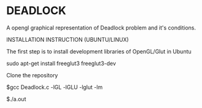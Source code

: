 # DEADLOCK
A opengl graphical representation of Deadlock problem and it's conditions.

INSTALLATION INSTRUCTION (UBUNTU/LINUX)

The first step is to install development libraries of OpenGL/Glut in Ubuntu

sudo apt-get install freeglut3 freeglut3-dev

Clone the repository

$gcc Deadlock.c -lGL -lGLU -lglut -lm

$./a.out
